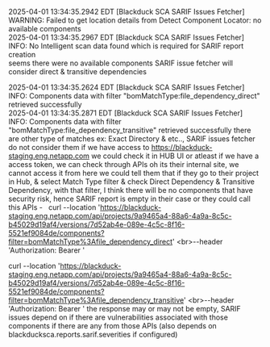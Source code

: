 
 

2025-04-01 13:34:35.2942 EDT [Blackduck SCA SARIF Issues Fetcher] WARNING: Failed to get location details from Detect Component Locator: no available components<br>2025-04-01 13:34:35.2967 EDT [Blackduck SCA SARIF Issues Fetcher] INFO: No Intelligent scan data found which is required for SARIF report creation<br> 
 seems there were no available components
 SARIF issue fetcher will consider direct & transitive dependencies
  

2025-04-01 13:34:35.2624 EDT [Blackduck SCA SARIF Issues Fetcher] INFO: Components data with filter "bomMatchType:file_dependency_direct" retrieved successfully<br>2025-04-01 13:34:35.2871 EDT [Blackduck SCA SARIF Issues Fetcher] INFO: Components data with filter "bomMatchType:file_dependency_transitive" retrieved successfully
 there are other type of matches ex: Exact Directory & etc.., SARIF issues fetcher do not consider them
 if we have access to https://blackduck-staging.eng.netapp.com
 we could check it in HUB UI
 or atleast if we have a access token, we can check through APIs
oh its their internal site, we cannot access it from here
we could tell them that if they go to their project in Hub, & select Match Type filter & check Direct Dependency & Transitive Dependency, with that filter, I think there will be no components that have security risk, hence SARIF report is empty in their case
 or they could call this APIs -
  
curl --location 'https://blackduck-staging.eng.netapp.com/api/projects/9a9465a4-88a6-4a9a-8c5c-b45029d19af4/versions/7d52ab4e-089e-4c5c-8f16-5521ef9084de/components?filter=bomMatchType%3Afile_dependency_direct' \<br>--header 'Authorization: Bearer <token>'
  

curl --location 'https://blackduck-staging.eng.netapp.com/api/projects/9a9465a4-88a6-4a9a-8c5c-b45029d19af4/versions/7d52ab4e-089e-4c5c-8f16-5521ef9084de/components?filter=bomMatchType%3Afile_dependency_transitive' \<br>--header 'Authorization: Bearer <token>'
 the response may or may not be empty, SARIF issues depend on if there are vulnerabilities associated with those components if there are any from those APIs (also depends on blackducksca.reports.sarif.severities if configured)
 
